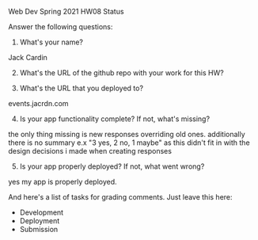 
Web Dev Spring 2021 HW08 Status

Answer the following questions:


1. What's your name?

Jack Cardin

2. What's the URL of the github repo with your work for this HW?



3. What's the URL that you deployed to?

events.jacrdn.com

4. Is your app functionality complete? If not, what's missing?

the only thing missing is new responses overriding old ones. additionally there is no summary e.x "3 yes, 2 no, 1 maybe" as this didn't fit in with the design decisions i made when creating responses

5. Is your app properly deployed? If not, what went wrong?

yes my app is properly deployed. 



And here's a list of tasks for grading comments. Just leave this here:
 - Development
 - Deployment
 - Submission
